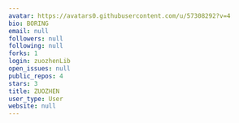 ```yaml
---
avatar: https://avatars0.githubusercontent.com/u/57308292?v=4
bio: BORING
email: null
followers: null
following: null
forks: 1
login: zuozhenLib
open_issues: null
public_repos: 4
stars: 3
title: ZUOZHEN
user_type: User
website: null
---
```

